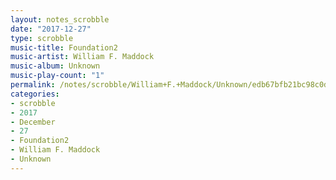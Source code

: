 ```yaml
---
layout: notes_scrobble
date: "2017-12-27"
type: scrobble
music-title: Foundation2
music-artist: William F. Maddock
music-album: Unknown
music-play-count: "1"
permalink: /notes/scrobble/William+F.+Maddock/Unknown/edb67bfb21bc98c0d6ee6ef0844fdcdde118091e.html
categories:
- scrobble
- 2017
- December
- 27
- Foundation2
- William F. Maddock
- Unknown
---
```

